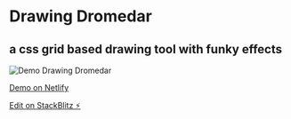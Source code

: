 # Drawing Dromedar
## a css grid based drawing tool with funky effects

![Demo Drawing Dromedar](/DrawingDromedar.gif)

[Demo on Netlify](https://drawingdromedar.netlify.app/)

[Edit on StackBlitz ⚡️](https://stackblitz.com/edit/nuxt-starter-uhuzxc)
